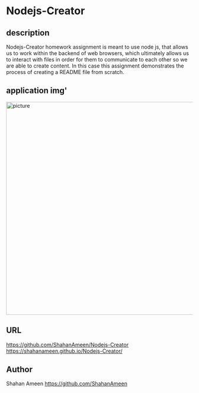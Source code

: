 # Nodejs-Creator

## description
Nodejs-Creator homework assignment is meant to use node js, that allows us to work within the backend of web browsers, which ultimately allows us to interact with files in order for them to communicate to each other so we are able to create content. In this case this assignment demonstrates the process of creating a README file from scratch.
## application img'

<img width="576" alt="picture" src="https://github.com/ShahanAmeen/Nodejs-Creator/assets/144054784/7354040e-6b4f-4369-afd9-5499688895fb">


## URL

https://github.com/ShahanAmeen/Nodejs-Creator
https://shahanameen.github.io/Nodejs-Creator/

## Author
Shahan Ameen
https://github.com/ShahanAmeen 

